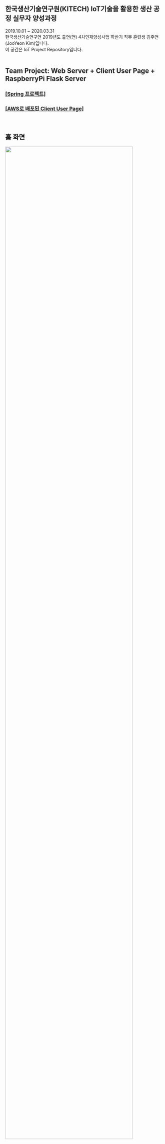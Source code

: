 ## 한국생산기술연구원(KITECH) IoT기술을 활용한 생산 공정 실무자 양성과정
2019.10.01 ~ 2020.03.31 <br>
한국생산기술연구연 2019년도 출연(연) 4차인재양성사업 하반기 직무 훈련생 김주연(JooYeon Kim)입니다.<br>
이 공간은 IoT Project Repository입니다. <br><br>
## Team Project: Web Server + Client User Page + RaspberryPi Flask Server
<h3><a href="https://github.com/jysaa5/KITECH_5G-Smart_Home/tree/master/Server_And_Client%20User%20Page_Version_2020.03.09/IoT_TeamProject_200309">[Spring 프로젝트] </a></h3>
<h3><a href="http://ec2-13-209-26-197.ap-northeast-2.compute.amazonaws.com:8080/smarthome/">[AWS로 배포된 Client User Page]</a><br></h3>
<br>
<h2>홈 화면</h2>
<img src="https://github.com/jysaa5/KITECH_5G-Smart_Home/blob/master/Project_Photo/Team%20Project_IoT_00.PNG?raw=true" width="90%" height="90%">
<h2>Smart CCTV 촬영 사진&동영상</h2>
<img src="https://github.com/jysaa5/KITECH_5G-Smart_Home/blob/master/Project_Photo/Team%20Project_IoT_01.PNG?raw=true" width="90%" height="90%">
<h2>Smart CCTV 촬영 사진&동영상 상세보기</h2>
<img src="https://github.com/jysaa5/KITECH_5G-Smart_Home/blob/master/Project_Photo/Team%20Project_IoT_02.png?raw=true" width="90%" height="90%">
<h2>Smart CCTV 실시간</h2>
<img src="https://github.com/jysaa5/KITECH_5G-Smart_Home/blob/master/Project_Photo/Team%20Project_IoT_04.png?raw=true" width="90%" height="90%">
<h2>Smart CCTV 실시간 설정: 각도, 화질</h2>
<img src="https://github.com/jysaa5/KITECH_5G-Smart_Home/blob/master/Project_Photo/Team%20Project_IoT_05.png?raw=true" width="90%" height="90%">
<h2>Smart LED: On & Off</h2>
<img src="https://github.com/jysaa5/KITECH_5G-Smart_Home/blob/master/Project_Photo/Team%20Project_IoT_06.PNG?raw=true" width="90%" height="90%">
<h2>Smart Styler: 웹캠 촬영</h2>
<img src="https://github.com/jysaa5/KITECH_5G-Smart_Home/blob/master/Project_Photo/Team%20Project_IoT_07.PNG?raw=true" width="90%" height="90%">
<h2>Smart Styler: 촬영 사진 리스트</h2>
<img src="https://github.com/jysaa5/KITECH_5G-Smart_Home/blob/master/Project_Photo/Team%20Project_IoT_08.PNG?raw=true" width="90%" height="90%">
<h2>Smart Styler: 촬영 사진 상세보기</h2>
<img src="https://github.com/jysaa5/KITECH_5G-Smart_Home/blob/master/Project_Photo/Team%20Project_IoT_09.PNG?raw=true" width="90%" height="90%">
<h2>My Home History: IoT 기기 로그(사용기록)버튼 나열 화면</h2>
<img src="https://github.com/jysaa5/KITECH_5G-Smart_Home/blob/master/Project_Photo/Team%20Project_IoT_10.PNG?raw=true" width="90%" height="90%">
<h2>My Home History: 실시간 온도 센서 로그 확인 화면</h2>
<img src="https://github.com/jysaa5/KITECH_5G-Smart_Home/blob/master/Project_Photo/Team%20Project_IoT_11.PNG?raw=true" width="90%" height="90%">
<h2>My Home History: 실시간 온도 센서 로그 DB 리스트</h2>
<img src="https://github.com/jysaa5/KITECH_5G-Smart_Home/blob/master/Project_Photo/Team%20Project_IoT_12.PNG?raw=true" width="90%" height="90%">
<h2>My Home History: 실시간 온도 센서 로그 DB 상세보기</h2>
<img src="https://github.com/jysaa5/KITECH_5G-Smart_Home/blob/master/Project_Photo/Team%20Project_IoT_13.PNG?raw=true" width="90%" height="90%">
<ul>
  <li>프로젝트 주제: Smart Home<br></li>
  <li>프로젝트 기간: 2020.02.19~2020.03.27 (총37일) <br></li>
  <li>팀명: 5G / 팀장: 박지은  <br></li>
  <li>팀원: <a href="https://github.com/jy950902">구자윤</a>, <a href="https://github.com/jysaa5">김주연</a>, <a href="https://github.com/jieunin1213">박지은</a>, <a href="https://github.com/capashage2">정용기</a>,  <a href="https://github.com/sjm99198">조성빈</a>, <a href="https://github.com/db3124">조지윤</a>   <br></li>
  <li><a href="https://github.com/jysaa5/KITECH_5G-Smart_Home/tree/master/Project_Proposal">프로젝트 기획안</a></li>
  <li><a href="https://github.com/jysaa5/KITECH_5G-Smart_Home/tree/master/Project_Presentation">프로젝트 발표</a></lli>
  <li>역할 분담: 각 기능별 코드 작성, 구현, 제작 <br></li>
   <table font-size:'10'>
  <tr>
  <th colspan = "7" align=center>프로젝트 주제: Smart Home</th>
  </tr>
  <tr>
  <td align=center><h6>팀원</h6></td> <td align=center><h6>구자윤</h6></td> <td align=center><h6>박지은</h6></td> <td align=center><h6>조성빈</h6></td> <td align=center><h6>조지윤</h6></td> <td align=center><h6>김주연</h6></td> <td align=center><h6>정용기</h6></td>
  </tr>
  <tr>
  <td align=center><h6>기능</h6></td><td align=center><h6>Smart Security: 지문인식기<h6></td><td align=center><h6>Smart Fan, Smart Sensor LED</h6></td><td align=center><h6>Smart Security: Smart CCTV, 자동문</h6></td><td align=center><h6>Smart LED, My Home History: Data Analysis</h6></td><td align=center><h6>Server 담당, Smart Styler</h6></td><td align=center><h6>서포트 역할</h6></td>
  </tr>
</table>
 <li>구현한 기능: Server, Client Program, RaspberryPi 통신, Smart IoT 기기 기능 구현<br></li>
 <br>
 <li>개발 환경(H/W)</li>
 <table>
  <tr>
    <th align=center>H/W</th>
    <th align=center>모델명</th>
  </tr>
  <tr>
    <th align=center colspan='2'>Single Board Computer</th>
  </tr>
  <tr>
    <td align=center>RaspberryPi</td>
    <td align=center>3</td>
  </tr>
  <tr>
    <th align=center colspan='2'>Sensor</th>
  </tr>
  <tr>
    <td align=center>초음파 센서</td>
    <td align=center>HC-SR04</td>
  </tr>
  <tr>
    <td align=center>지문인식 센서</td>
    <td align=center>JM101 AS608</td>
  </tr>
  <tr>
    <td align=center>조도 센서</td>
    <td align=center>CDS</td>
  </tr>
  <tr>
    <td align=center>온습도 센서</td>
    <td align=center>DHT 11</td>
  </tr>
  <tr>
    <th align=center colspan='2'>Device</th>
  </tr>
  <tr>
    <td align=center>LCD</td>
    <td align=center>1602 LCD</td>
  </tr>
  <tr>
    <td align=center>라즈베리파이 카메라 모듈</td>
    <td align=center>Raspberry Pi Camera Module 5MP</td>
  </tr>
    <tr>
    <td align=center>DC Motor</td>
    <td align=center>MEC-88456</td>
  </tr>
    <tr>
    <td align=center>DC Motor Module</td>
    <td align=center>2Amp Motor Driver Shield</td>
  </tr>
    <tr>
    <td align=center>LED</td>
    <td align=center>MEC-10422</td>
  </tr>
    <tr>
    <td align=center>LED</td>
    <td align=center>MEC-12889</td>
  </tr>
    <tr>
    <td align=center>Servo Motor</td>
    <td align=center>SG90</td>
  </tr>
    <tr>
    <td align=center>Webcam</td>
    <td align=center>EDU9</td>
  </tr>
  <tr>
    <td align=center>Bluetooth Speaker</td>
    <td align=center>Bulldog Speaker</td>
  </tr>
    <tr>
    <td align=center>Pin Microphone</td>
    <td align=center></td>
  </tr>
    <tr>
    <td align=center>USB Audio Adapter</td>
    <td align=center>BS135</td>
  </tr>
   <tr>
    <td align=center>TTL UART 6pin 모듈 시리얼변환 컨버터</td>
    <td align=center>CP2102 USB</td>
  </tr>
  </table>
  <br>
  
 <li>개발  환경(S/W)</li>
 <table>
  <tr>
   <th align=center>언어 & 기술 & 구조</th> <th align=center>버전</th>
  </tr>
  <tr>
   <th colspan='2'>서버(Server)</th>
  </tr>
  <tr>
   <td align=center>Java</td> <td align=center>8</td>
  </tr>
  <tr>
   <td align=center>Spring Framework</td> <td align=center>4.3.18</td>
  </tr>
  <tr>
  <td align=center>Apache Tomcat</td> <td align=center>8.5.49</td>
  </tr>
  <tr>
   <td align=center>AWS EC2</td> <td></td>
  </tr>
  <tr>
   <th colspan='2'>데이터베이스(DB)</th>
  </tr>
  <tr>
   <td align=center>MySQL</td> <td align=center>8.0.18</td>
  </tr>
  <tr>
    <td align=center>MyBatis</td> <td align=center>3.4.6</td>
  </tr>
    <tr>
    <td align=center>AWS RDS</td> <td></td>
  </tr>
    <tr>
   <th colspan='2'>Client-User Page</hd>
  </tr>
   <tr>
    <td align=center>JSP</td> <td></td>
  </tr>
  <tr>
   <td align=center>JSTL, EL</td> <td></td>
  </tr>
  <tr>
   <td align=center>HTML</td> <td align=center>5</td>
  </tr>
  <tr>
   <td align=center>CSS</td> <td align=center>3</td>
  </tr>
  <tr>
   <td align=center>JavaScript</td> <td></td>
  </tr>
   <tr>
   <td align=center>jQuery</td> <td></td>
  </tr>
   <tr>
   <td align=center>Ajax</td> <td></td>
  </tr>
   <tr>
   <td align=center>JSON, XML parsing</td> <td></td>
  </tr>
   <tr>
   <td align=center>Bootstrap</td> <td align=center>4.4.1</td>
  </tr>
  <tr>
   <th colspan='2'>Client-Raspberry Pi</hd>
  </tr>
  <tr>
  <td align=center>Python</td>
  <td align=center>3.8.1</td>
  </tr>
  <tr>
  <td align=center>Flask</td>
  <td align=center>1.1.1</td>
  </tr>
  <tr>
   <th colspan='2'>Library</hd>
  </tr>
  <tr>
  <td align=center>Google Assistant</td>
  <td align=center></td>
  </tr>
  <tr>
  <td align=center>OpenCV</td>
  <td align=center>3.4.3</td>
  </tr>
  <tr>
  <td align=center>pandas</td>
  <td align=center></td>
  </tr>
  <tr>
  <td align=center>matplotlib</td>
  <td align=center></td>
  </tr>
 </table>
 </ul>
 <ul>
  <li>구현한 동영상</li>
  <ul>
   <li><a href="https://youtu.be/DrZNhi_z8A0">동영상: Server+Client User Page</a></li>
   <li><a href="https://youtu.be/IO4ilfK0pNI">동영상: Smart Security - 지문인식</a></li>
   <li><a href="https://youtu.be/KPzPgT8OTbU">동영상: Smart Security - 자동문</a></li>
   <li><a href="https://youtu.be/6SzFV7boc3Y">동영상: Smart CCTV - User Page에서 실시간 확인</a></li>
   <li><a href="https://youtu.be/MOalms-jVFo">동영상: Smart Sensor LED</a></li>
   <li><a href="https://youtu.be/2tuxZsQu5Gs">동영상: Smart Fan</a></li>
   <li><a href="https://youtu.be/9sLJtIJzzKU">동영상: Smart LED - User Page에서 제어</a></li>
   <li><a href="https://youtu.be/-ErMg0LLR8o">동영상: Smart LED - 구글 어시스턴트로 음성 제어</a></li>
   <li><a href="https://youtu.be/-sCoXi_RcYU">동영상: Smart Styler</a></li>
 </ul>
</ul>
<ul>
  <li>Epilogue: 프로젝트를 진행하면서 어려웠던 점</li>
  <ul>
    <li>Flask와 Server의 통신: request 부분 이해에 대한 어려움</li>
    <li>초음파 센서,온습도 센서 측정 오류</li>
    <li>지문인식 센서 TX/RX 통신 교차 연결에 대한 어려움</li>
    <li>OpenCV 라이브러리 설치 시간이 굉장히 오래 걸림</li>
    <li>라즈베리파이 마이크 연결 모듈과 설정이 까다롭고 오래 걸림</li>
    <li>AWS RDS 시간 오류</li>
    <li>납땜, 전선 연장의 어려움</li>
    <li>라즈베리파이의 로컬 와이파이 통신 문제</li>
    <li>로그 분석후 DB에 저장하는 타이밍을 언제 해야되는 가에 대한 결정의 어려움</li>
   </ul>
 </ul>

